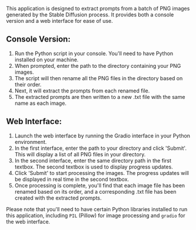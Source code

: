 This application is designed to extract prompts from a batch of PNG images generated by the Stable Diffusion process. It provides both a console version and a web interface for ease of use.

## Console Version:
1. Run the Python script in your console. You'll need to have Python installed on your machine.
2. When prompted, enter the path to the directory containing your PNG images.
3. The script will then rename all the PNG files in the directory based on their order.
4. Next, it will extract the prompts from each renamed file.
5. The extracted prompts are then written to a new .txt file with the same name as each image.

## Web Interface:
1. Launch the web interface by running the Gradio interface in your Python environment.
2. In the first interface, enter the path to your directory and click 'Submit'. This will display a list of all PNG files in your directory.
3. In the second interface, enter the same directory path in the first textbox. The second textbox is used to display progress updates.
4. Click 'Submit' to start processing the images. The progress updates will be displayed in real time in the second textbox.
5. Once processing is complete, you'll find that each image file has been renamed based on its order, and a corresponding .txt file has been created with the extracted prompts.

Please note that you'll need to have certain Python libraries installed to run this application, including `PIL` (Pillow) for image processing and `gradio` for the web interface.
